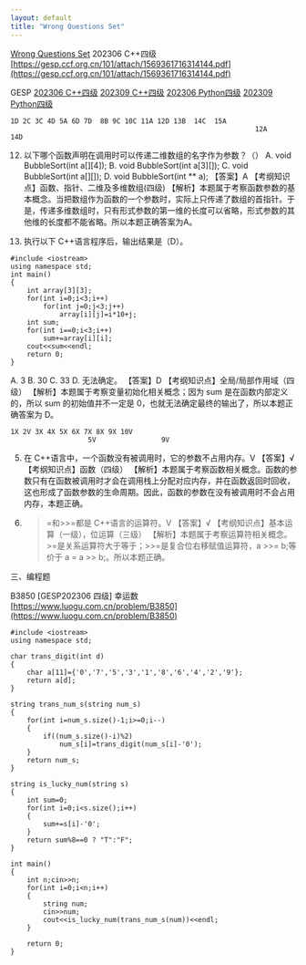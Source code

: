 ```yaml
---
layout: default
title: "Wrong Questions Set"
---
```

[Wrong Questions Set](/wqs/)
202306 C++四级
[https://gesp.ccf.org.cn/101/attach/1569361716314144.pdf](https://gesp.ccf.org.cn/101/attach/1569361716314144.pdf)

GESP
[202306 C++四级](/wqs/202306_cpp_4)
[202309 C++四级](/wqs/202309_cpp_4)
[202306 Python四级](/wqs/202306_python_4)
[202309 Python四级](/wqs/202309_python_4)

```
1D 2C 3C 4D 5A 6D 7D  8B 9C 10C 11A 12D 13B  14C  15A
                                                            12A         14D
```

12. 以下哪个函数声明在调用时可以传递二维数组的名字作为参数？（）
A. void BubbleSort(int a[][4]);
B. void BubbleSort(int a[3][]);
C. void BubbleSort(int a[][]);
D. void BubbleSort(int ** a);
【答案】A
【考纲知识点】函数、指针、二维及多维数组(四级)
【解析】本题属于考察函数参数的基本概念。当把数组作为函数的一个参数时，实际上只传递了数组的首指针。于是，传递多维数组时，只有形式参数的第一维的长度可以省略，形式参数的其他维的长度都不能省略。所以本题正确答案为A。

14. 执行以下 C++语言程序后，输出结果是（D）。
```
#include <iostream>
using namespace std;
int main()
{
    int array[3][3];
    for(int i=0;i<3;i++)
        for(int j=0;j<3;j++)
            array[i][j]=i*10+j;
    int sum;
    for(int i==0;i<3;i++)
        sum+=array[i][i];
    cout<<sum<<endl;
    return 0;
}
```
A. 3
B. 30
C. 33
D. 无法确定。
【答案】D
【考纲知识点】全局/局部作用域（四级）
【解析】本题属于考察变量初始化相关概念；因为 sum 是在函数内部定义的，所以 sum 的初始值并不一定是 0，也就无法确定最终的输出了，所以本题正确答案为 D。
```
1X 2V 3X 4X 5X 6X 7X 8X 9X 10V
                   5V                9V
```

5. 在 C++语言中，一个函数没有被调用时，它的参数不占用内存。V
【答案】√
【考纲知识点】函数（四级）
【解析】本题属于考察函数相关概念。函数的参数只有在函数被调用时才会在调用栈上分配对应内存，并在函数返回时回收，这也形成了函数参数的生命周期。因此，函数的参数在没有被调用时不会占用内存，本题正确。

9. >=和>>=都是 C++语言的运算符。V
【答案】√
【考纲知识点】基本运算（一级），位运算（三级）
【解析】本题属于考察运算符相关概念。>=是关系运算符大于等于；>>=是复合位右移赋值运算符，a >>= b;等价于 a = a >> b;。所以本题正确。

三、编程题

B3850 [GESP202306 四级] 幸运数
[https://www.luogu.com.cn/problem/B3850](https://www.luogu.com.cn/problem/B3850)

```
#include <iostream>
using namespace std;

char trans_digit(int d)
{
    char a[11]={'0','7','5','3','1','8','6','4','2','9'};
    return a[d];
}

string trans_num_s(string num_s)
{
    for(int i=num_s.size()-1;i>=0;i--)
    {
        if((num_s.size()-i)%2)
            num_s[i]=trans_digit(num_s[i]-'0');
    }
    return num_s;
}

string is_lucky_num(string s)
{
    int sum=0;
    for(int i=0;i<s.size();i++)
    {
        sum+=s[i]-'0';
    }
    return sum%8==0 ? "T":"F";
}

int main()
{
    int n;cin>>n;
    for(int i=0;i<n;i++)
    {
        string num;
        cin>>num;
        cout<<is_lucky_num(trans_num_s(num))<<endl;
    }

    return 0;
}
```

